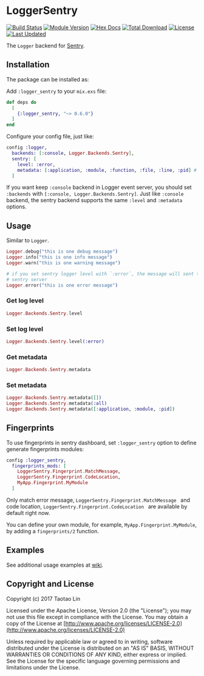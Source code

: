 # LoggerSentry

[![Build Status](https://img.shields.io/travis/Tubitv/logger_sentry.svg?style=flat-square)](https://travis-ci.org/Tubitv/logger_sentry)
[![Module Version](https://img.shields.io/hexpm/v/logger_sentry.svg?style=flat-square)](https://hex.pm/packages/logger_sentry)
[![Hex Docs](https://img.shields.io/badge/hex-docs-lightgreen.svg?style=flat-square)](https://hexdocs.pm/logger_sentry/)
[![Total Download](https://img.shields.io/hexpm/dt/logger_sentry.svg?style=flat-square)](https://hex.pm/packages/logger_sentry)
[![License](https://img.shields.io/hexpm/l/logger_sentry.svg?style=flat-square)](https://github.com/Tubitv/logger_sentry/blob/master/LICENSE)
[![Last Updated](https://img.shields.io/github/last-commit/Tubitv/logger_sentry.svg?style=flat-square)](https://github.com/Tubitv/logger_sentry/commits/master)

The `Logger` backend for [Sentry](https://sentry.io).

## Installation

The package can be installed as:

Add `:logger_sentry` to your `mix.exs` file:

```elixir
def deps do
  [
    {:logger_sentry, "~> 0.6.0"}
  ]
end
```

Configure your config file, just like:

```elixir
config :logger,
  backends: [:console, Logger.Backends.Sentry],
  sentry: [
    level: :error,
    metadata: [:application, :module, :function, :file, :line, :pid] # :all
  ]
```

If you want keep `:console` backend in Logger event server, you should set
`:backends` with `[:console, Logger.Backends.Sentry]`. Just like `:console`
backend, the sentry backend supports the same `:level` and `:metadata` options.

## Usage

Similar to `Logger`.

```elixir
Logger.debug("this is one debug message")
Logger.info("this is one info message")
Logger.warn("this is one warning message")

# if you set sentry logger level with `:error`, the message will sent to your
# sentry server
Logger.error("this is one error message")
```

### Get log level

```elixir
Logger.Backends.Sentry.level
```

### Set log level

```elixir
Logger.Backends.Sentry.level(:error)
```

### Get metadata

```elixir
Logger.Backends.Sentry.metadata
```

### Set metadata

```elixir
Logger.Backends.Sentry.metadata([])
Logger.Backends.Sentry.metadata(:all)
Logger.Backends.Sentry.metadata([:application, :module, :pid])
```

## Fingerprints

To use fingerprints in sentry dashboard, set `:logger_sentry` option to define
generate fingerprints modules:

```elixir
config :logger_sentry,
  fingerprints_mods: [
    LoggerSentry.Fingerprint.MatchMessage,
    LoggerSentry.Fingerprint.CodeLocation,
    MyApp.Fingerprint.MyModule
  ]
```

Only match error message, `LoggerSentry.Fingerprint.MatchMessage ` and code
location, `LoggerSentry.Fingerprint.CodeLocation ` are available by default
right now.

You can define your own module, for example, `MyApp.Fingerprint.MyModule`, by
adding a `fingerprints/2` function.

## Examples

See additional usage examples at [wiki](https://github.com/Tubitv/logger_sentry/wiki/Use-example).

## Copyright and License

Copyright (c) 2017 Taotao Lin

Licensed under the Apache License, Version 2.0 (the "License");
you may not use this file except in compliance with the License.
You may obtain a copy of the License at [http://www.apache.org/licenses/LICENSE-2.0](http://www.apache.org/licenses/LICENSE-2.0)

Unless required by applicable law or agreed to in writing, software
distributed under the License is distributed on an "AS IS" BASIS,
WITHOUT WARRANTIES OR CONDITIONS OF ANY KIND, either express or implied.
See the License for the specific language governing permissions and
limitations under the License.
